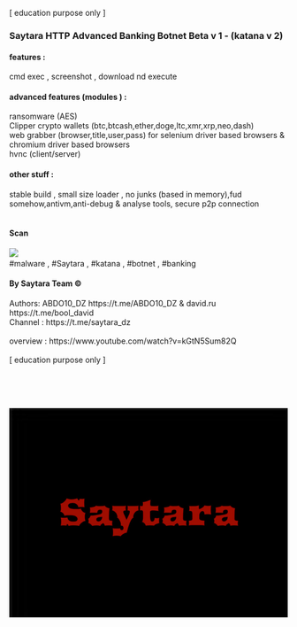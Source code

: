 [ education purpose only ]
<br>
<h3>Saytara HTTP Advanced Banking Botnet Beta v 1 - (katana v 2)</h3>
<h4>features :</h4> 
cmd exec , screenshot , download nd execute 
<br>
<h4>advanced features (modules ) :</h4> 
ransomware (AES)
<br>
Clipper crypto wallets (btc,btcash,ether,doge,ltc,xmr,xrp,neo,dash)
<br>
web grabber (browser,title,user,pass) for selenium driver based browsers & chromium driver based browsers 
<br>
hvnc (client/server)   
<br>
<h4>other stuff :</h4> 
stable build , small size loader , no junks (based in memory),fud somehow,antivm,anti-debug & analyse tools, secure p2p connection
<br><br>
<h4>Scan</h4> <a href="https://antiscan.me/scan/new/result?id=DpTOUcukWCd6"><img src="https://antiscan.me/images/result/DpTOUcukWCd6.png"></a>
<br>
#malware , #Saytara , #katana , #botnet , #banking
<br>
<h4>By Saytara Team &copy; </h4>Authors: ABDO10_DZ https://t.me/ABDO10_DZ & david.ru https://t.me/bool_david
<br>Channel : https://t.me/saytara_dz <br>
<br>
overview : https://www.youtube.com/watch?v=kGtN5Sum82Q
<br><br>
[ education purpose only ]

<br><br><br>
<center><img src="saytara.jpg"></center>

